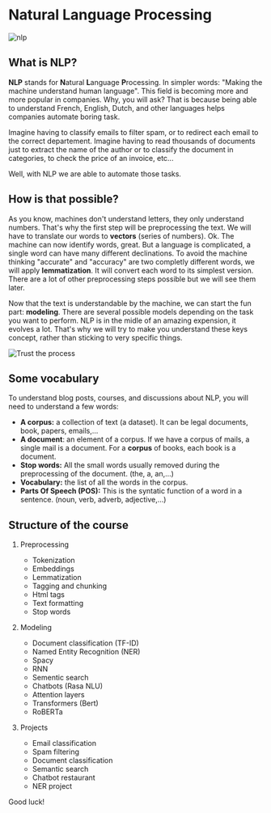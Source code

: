 # Natural Language Processing

![nlp](https://canopylab.com/wp-content/uploads/2019/11/shutterstock_1455391502-2.jpg)

## What is NLP?

**NLP** stands for **N**atural **L**anguage **P**rocessing.
In simpler words: "Making the machine understand human language". This field is becoming more and more popular in companies.
Why, you will ask? That is because being able to understand French, English, Dutch, and other languages helps companies automate boring task.

Imagine having to classify emails to filter spam, or to redirect each email to the correct departement.
Imagine having to read thousands of documents just to extract the name of the author or to classify the document in categories, to check the price of an invoice, etc...

Well, with NLP we are able to automate those tasks.

## How is that possible?

As you know, machines don't understand letters, they only understand numbers. That's why the first step will be preprocessing the text. We will have to translate our words to **vectors** (series of numbers).
Ok. The machine can now identify words, great.
But a language is complicated, a single word can have many different declinations. To avoid the machine thinking "accurate" and "accuracy" are two completly different words, we will apply **lemmatization**. It will convert each word to its simplest version. There are a lot of other preprocessing steps possible but we will see them later.

Now that the text is understandable by the machine, we can start the fun part: **modeling**. There are several possible models depending on the task you want to perform. NLP is in the midle of an amazing expension, it evolves a lot. That's why we will try to make you understand these keys concept, rather than sticking to very specific things.

![Trust the process](https://media.giphy.com/media/XGVB1T61iAr4IEilhd/giphy.gif)

## Some vocabulary

To understand blog posts, courses, and discussions about NLP, you will need to understand a few words:

* **A corpus:** a collection of text (a dataset). It can be legal documents, book, papers, emails,...
* **A document**: an element of a corpus. If we have a corpus of mails, a single mail is a document. For a **corpus** of books, each book is a document.
* **Stop words:** All the small words usually removed during the preprocessing of the document. (the, a, an,...)
* **Vocabulary:** the list of all the words in the corpus.
* **Parts Of Speech (POS):** This is the syntatic function of a word in a sentence. (noun, verb, adverb, adjective,...)

## Structure of the course

1. Preprocessing
    * Tokenization
    * Embeddings
    * Lemmatization
    * Tagging and chunking
    * Html tags
    * Text formatting
    * Stop words
2. Modeling
    * Document classification (TF-ID)
    * Named Entity Recognition (NER)
    * Spacy
    * RNN
    * Sementic search
    * Chatbots (Rasa NLU)
    * Attention layers
    * Transformers (Bert)
    * RoBERTa

3. Projects
    * Email classification
    * Spam filtering
    * Document classification
    * Semantic search
    * Chatbot restaurant
    * NER project

Good luck!

